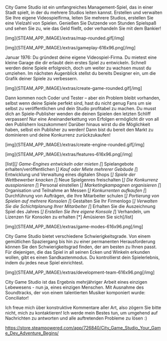 City Game Studio ist ein umfangreiches Management-Spiel, das in einer Stadt spielt, in der du mehrere Studios leiten kannst. Erstellen und verwalten Sie Ihre eigene Videospielfirma, leiten Sie mehrere Studios, erstellen Sie eine Vielzahl von Spielen. Genießen Sie Dutzende von Stunden Spielspaß und sehen Sie zu, wie das Geld fließt, oder verhandeln Sie mit dem Bankier!

[img]{STEAM_APP_IMAGE}/extras/map-rounded.gif[/img]

[img]{STEAM_APP_IMAGE}/extras/gameplay-616x96.png[/img]

Januar 1976: Du gründest deine eigene Videospiel-Firma.
Du mietest eine kleine Garage die dir erlaubt dein erstes Spiel zu entwickeln. Schnell werden deine Spiele erfolgreich, doch um weiter zu wachsen musst  du umziehen. Im nächsten Augenblick stellst du bereits Designer ein, um die Grafik deiner Spiele zu verbessern.

[img]{STEAM_APP_IMAGE}/extras/create-game-rounded.gif[/img]

Dann kommen noch Coder und Tester – aber ein Problem bleibt vorhanden, selbst wenn deine Spiele perfekt sind, hast du nicht genug Fans um sie selbst zu veröffentlichen und dein Studio profitabel zu machen. Du musst dich an Spiele-Publisher wenden die deinen Spielen den letzten Schliff verpassen!
Nur eine Aneinanderkettung von Erfolgen ermöglicht dir von all den Publishern loszukommen! Darüber hinaus wirst du die Möglichkeit haben, selbst ein Publisher zu werden! Dann bist du bereit den Markt zu dominieren und deine Konkurrenz zurückzukaufen!

[img]{STEAM_APP_IMAGE}/extras/create-engine-rounded.gif[/img]

[img]{STEAM_APP_IMAGE}/extras/features-616x96.png[/img]

[list][*] Game-Engines entwickeln oder mieten
[*] Spielangebote erhalten/veröffentlichen
[*] Kauf oder Miete mehrerer Gebäude
[*] Entwicklung und Verwaltung eines digitalen Shops
[*] Spiele der Wettbewerber knacken
[*] Neue Spielgenres freischalten
[*] Die Konkurrenz ausspionieren
[*] Personal einstellen
[*] Marketingkampagnen organisieren
[*] Organisation und Teilnahme an Messen
[*] Konkurrenten aufkaufen
[*] Durchführung von Aufträgen, die Ihre Mitarbeiter schulen
[*] Portierung von Spielen auf mehrere Konsolen
[*] Gestalten Sie Ihr Firmenlogo
[*] Verwalten Sie die Schichtplanung Ihrer Mitarbeiter
[*] Erhalten Sie die Auszeichnung Spiel des Jahres
[*] Erstellen Sie Ihre eigene Konsole
[*] Verhandeln, um Lizenzen für Konsolen zu erhalten
[*] Amüsieren Sie sich[/list]

[img]{STEAM_APP_IMAGE}/extras/game-modes-616x96.png[/img]

City Game Studio bietet verschiedene Schwierigkeitsgrade. Von einem gemütlichen Spaziergang bis hin zu einer permanenten Herausforderung können Sie den Schwierigkeitsgrad finden, der am besten zu Ihnen passt.
Für diejenigen, die das Spiel in all seinen Ecken und Winkeln erkunden wollen, gibt es einen Sandkastenmodus. Du kontrollierst dein Spielerlebnis, indem du jedes neue Spiel einrichtest.

[img]{STEAM_APP_IMAGE}/extras/development-team-616x96.png[/img]

City Game Studio ist das Ergebnis mehrjähriger Arbeit eines einzigen Lebewesens - nun ja, eines einzigen Menschen. Mit Ausnahme des Soundtracks, der von einem talentierten Musiker komponiert wurde: Conciliator!

Ich freue mich über konstruktive Kommentare aller Art, also zögern Sie bitte nicht, mich zu kontaktieren! Ich werde mein Bestes tun, um umgehend auf Nachrichten zu antworten und alle auftretenden Probleme zu lösen :) 

https://store.steampowered.com/app/726840/City_Game_Studio_Your_Game_Dev_Adventure_Begins/